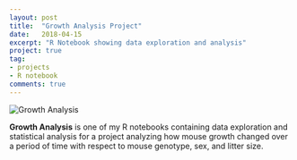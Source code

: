 ```yaml
---
layout: post
title:  "Growth Analysis Project"
date:   2018-04-15
excerpt: "R Notebook showing data exploration and analysis"
project: true
tag:
- projects
- R notebook
comments: true
---
```


![Growth Analysis](http://jamocko.github.io/assets/img/growth_analysis.png)    
    
<b>Growth Analysis</b> is one of my R notebooks containing data exploration and statistical analysis for a project analyzing how mouse growth changed over a period of time with respect to mouse genotype, sex, and litter size.
 
